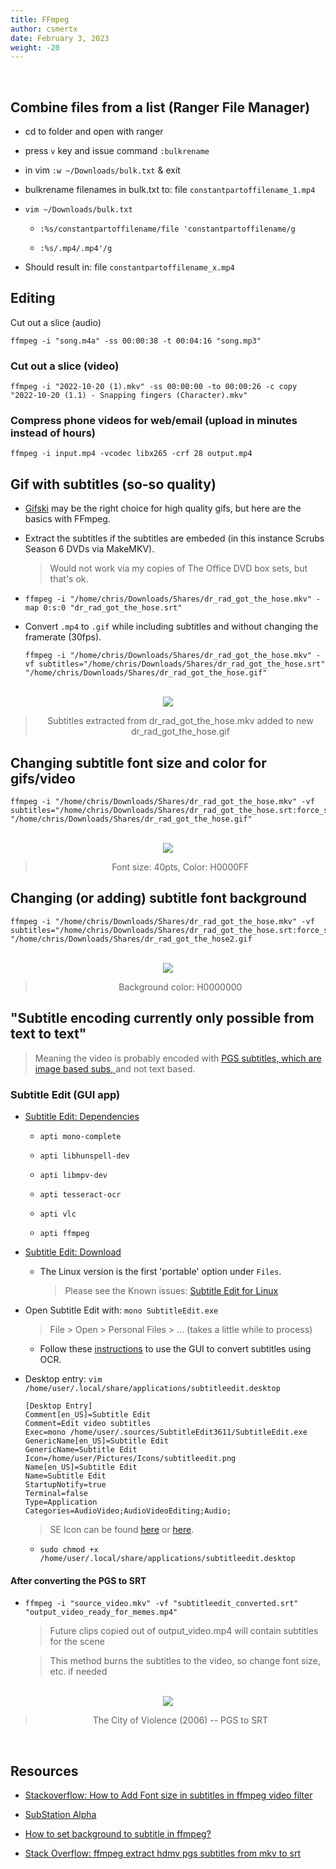 ```yaml
---
title: FFmpeg
author: csmertx
date: February 3, 2023
weight: -20
---
```


<br />

## Combine files from a list (Ranger File Manager)

- cd to folder and open with ranger

- press ```v``` key and issue command ```:bulkrename```

- in vim ```:w ~/Downloads/bulk.txt``` & exit

- bulkrename filenames in bulk.txt to: file ```constantpartoffilename_1.mp4```

- ```vim ~/Downloads/bulk.txt```

    - ```:%s/constantpartoffilename/file 'constantpartoffilename/g```

    - ```:%s/.mp4/.mp4'/g```

- Should result in: file ```constantpartoffilename_x.mp4```


## Editing
Cut out a slice (audio)

```ffmpeg -i "song.m4a" -ss 00:00:38 -t 00:04:16 "song.mp3"```

### Cut out a slice (video)

```ffmpeg -i "2022-10-20 (1).mkv" -ss 00:00:00 -to 00:00:26 -c copy "2022-10-20 (1.1) - Snapping fingers (Character).mkv"```


### Compress phone videos for web/email (upload in minutes instead of hours)

```ffmpeg -i input.mp4 -vcodec libx265 -crf 28 output.mp4```


## Gif with subtitles (so-so quality)

- [Gifski](https://gif.ski/) may be the right choice for high quality gifs, but here are the basics with FFmpeg.

- Extract the subtitles if the subtitles are embeded (in this instance Scrubs Season 6 DVDs via MakeMKV).

    > Would not work via my copies of The Office DVD box sets, but that's ok.

- ```ffmpeg -i "/home/chris/Downloads/Shares/dr_rad_got_the_hose.mkv" -map 0:s:0 "dr_rad_got_the_hose.srt"```

- Convert ```.mp4``` to ```.gif``` while including subtitles and without changing the framerate (30fps).


    ```
    ffmpeg -i "/home/chris/Downloads/Shares/dr_rad_got_the_hose.mkv" -vf subtitles="/home/chris/Downloads/Shares/dr_rad_got_the_hose.srt" "/home/chris/Downloads/Shares/dr_rad_got_the_hose.gif"
    ```
<br />

<div style="text-align: center;">
<img src="https://i.imgur.com/Ydz5yKx.gif"/>

> Subtitles extracted from dr_rad_got_the_hose.mkv added to new dr_rad_got_the_hose.gif
</div>


## Changing subtitle font size and color for gifs/video

```
ffmpeg -i "/home/chris/Downloads/Shares/dr_rad_got_the_hose.mkv" -vf subtitles="/home/chris/Downloads/Shares/dr_rad_got_the_hose.srt:force_style='Fontsize=40,PrimaryColour=&H0000ff&'" "/home/chris/Downloads/Shares/dr_rad_got_the_hose.gif"
```
<br />

<div style="text-align: center;">
<img src="https://i.imgur.com/AlNT7JK.gif"/>

> Font size: 40pts, Color: H0000FF
</div>


## Changing (or adding) subtitle font background

```
ffmpeg -i "/home/chris/Downloads/Shares/dr_rad_got_the_hose.mkv" -vf subtitles="/home/chris/Downloads/Shares/dr_rad_got_the_hose.srt:force_style='Fontsize=40,PrimaryColour=&HFFFFFF&,OutlineColour=&H80000000,BorderStyle=3,Outline=0,Shadow=0,MarginV=20'" "/home/chris/Downloads/Shares/dr_rad_got_the_hose2.gif
```
<br />

<div style="text-align: center;">
<img src="https://i.imgur.com/hJU2r9r.gif"/>

> Background color: H0000000
</div>

## "Subtitle encoding currently only possible from text to text"

> Meaning the video is probably encoded with [PGS subtitles, which are image based subs, ](https://handbrake.fr/docs/en/latest/advanced/subtitles.html) and not text based.

### Subtitle Edit (GUI app)

- [Subtitle Edit: Dependencies](https://www.nikse.dk/subtitleedit/help#linux)

    - ```apti mono-complete```

    - ```apti libhunspell-dev```

    - ```apti libmpv-dev```

    - ```apti tesseract-ocr```

    - ```apti vlc```

    - ```apti ffmpeg```

- [Subtitle Edit: Download](https://github.com/SubtitleEdit/subtitleedit/releases/tag/3.6.11)

    - The Linux version is the first 'portable' option under ```Files```.

        > Please see the Known issues: [Subtitle Edit for Linux](https://www.nikse.dk/subtitleedit/help#linux)

- Open Subtitle Edit with: ```mono SubtitleEdit.exe```

    > File > Open > Personal Files > ... (takes a little while to process)

    - Follow these [instructions](https://www.nikse.dk/subtitleedit/help#importvobsub) to use the GUI to convert subtitles using OCR.

- Desktop entry: ```vim /home/user/.local/share/applications/subtitleedit.desktop```

    ```
    [Desktop Entry]
    Comment[en_US]=Subtitle Edit
    Comment=Edit video subtitles
    Exec=mono /home/user/.sources/SubtitleEdit3611/SubtitleEdit.exe
    GenericName[en_US]=Subtitle Edit
    GenericName=Subtitle Edit
    Icon=/home/user/Pictures/Icons/subtitleedit.png
    Name[en_US]=Subtitle Edit
    Name=Subtitle Edit
    StartupNotify=true
    Terminal=false
    Type=Application
    Categories=AudioVideo;AudioVideoEditing;Audio;
    ```

    > SE Icon can be found [here](https://github.com/SubtitleEdit/subtitleedit/issues/675) or [here](https://user-images.githubusercontent.com/20923700/107876340-10da6a80-6ece-11eb-91e0-05902a474ac9.png).

    - ```sudo chmod +x /home/user/.local/share/applications/subtitleedit.desktop```

#### After converting the PGS to SRT

- ```ffmpeg -i "source_video.mkv" -vf "subtitleedit_converted.srt" "output_video_ready_for_memes.mp4"```

    > Future clips copied out of output_video.mp4 will contain subtitles for the scene

    > This method burns the subtitles to the video, so change font size, etc. if needed

<br />
<div style="text-align: center;">
<img src="https://i.imgur.com/9fSbHlW.gif"/>

> The City of Violence (2006) -- PGS to SRT
</div>
<br />

## Resources

- [Stackoverflow: How to Add Font size in subtitles in ffmpeg video filter](https://stackoverflow.com/questions/21363334/how-to-add-font-size-in-subtitles-in-ffmpeg-video-filter)

- [SubStation Alpha](https://fileformats.fandom.com/wiki/SubStation_Alpha#Fields)

- [How to set background to subtitle in ffmpeg?](https://stackoverflow.com/questions/25870169/how-to-set-background-to-subtitle-in-ffmpeg)

- [Stack Overflow: ffmpeg extract hdmv pgs subtitles from mkv to srt](https://stackoverflow.com/questions/62976902/ffmpeg-extract-hdmv-pgs-subtitles-from-mkv-to-srt)